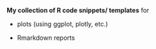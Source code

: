 **My collection of R code snippets/ templates** for

- plots (using ggplot, plotly, etc.)

- Rmarkdown reports